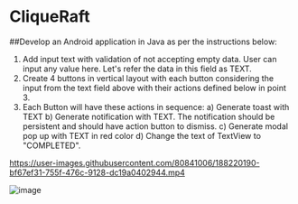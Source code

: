 # CliqueRaft
##Develop an Android application in Java as per the instructions below:
1. Add input text with validation of not accepting empty data. User can input any value here. Let's refer the data in this field as TEXT.
2. Create 4 buttons in vertical layout with each button considering the input from the text field above with their actions defined below in point 3.
3. Each Button will have these actions in sequence:
a) Generate toast with TEXT
b) Generate notification with TEXT. The notification should be persistent and should have action button to dismiss.
c) Generate modal pop up with TEXT in red color
d) Change the text of TextView to "COMPLETED".
	

https://user-images.githubusercontent.com/80841006/188220190-bf67ef31-755f-476c-9128-dc19a0402944.mp4

![image](https://user-images.githubusercontent.com/80841006/188220798-0a9941ba-b17b-46be-907d-a2e6c18953d1.jpeg)
